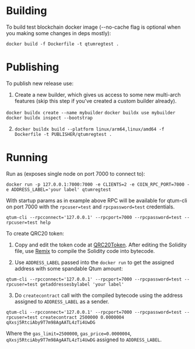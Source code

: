 # Building

To build test blockchain docker image (--no-cache flag is optional when you making some changes in deps mostly):

`docker build -f Dockerfile -t qtumregtest .`

# Publishing

To publish new release use:

1. Create a new builder, which gives us access to some new multi-arch features (skip this step if you've created a custom builder already).

`docker buildx create --name mybuilder`
`docker buildx use mybuilder`
`docker buildx inspect --bootstrap`

2. `docker buildx build --platform linux/arm64,linux/amd64 -f Dockerfile -t PUBLISHER/qtumregtest .`

# Running

Run as (exposes single node on port 7000 to connect to):

`docker run -p 127.0.0.1:7000:7000 -e CLIENTS=2 -e COIN_RPC_PORT=7000 -e ADDRESS_LABEL='your label' qtumregtest`

With startup params as in example above RPC will be available for qtum-cli on port 7000 with the `rpcuser=test` and `rpcpassword=test` credentials.

`qtum-cli --rpcconnect='127.0.0.1' --rpcport=7000 --rpcpassword=test --rpcuser=test help`

To create QRC20 token:

1. Copy and edit the token code at [QRC20Token](https://github.com/qtumproject/QRC20Token). After editing the Solidity file, use [Remix](http://remix.ethereum.org/) to compile the Solidity code into bytecode.

2. Use `ADDRESS_LABEL` passed into the `docker run` to get the assigned address with some spandable Qtum amount:

`qtum-cli --rpcconnect='127.0.0.1' --rpcport=7000 --rpcpassword=test --rpcuser=test getaddressesbylabel 'your label'`

3. Do `createcontract` call with the compiled bytecode using the address assigned to `ADDRESS_LABEL` as a sender.

`qtum-cli --rpcconnect='127.0.0.1' --rpcport=7000 --rpcpassword=test --rpcuser=test createcontract 2500000 0.0000004 qXxsj5RtciAby9T7m98AgAATL4zTi4UwDG`

Where the `gas_limit=2500000`, `gas_price=0.0000004`, `qXxsj5RtciAby9T7m98AgAATL4zTi4UwDG` assigned to `ADDRESS_LABEL`.

